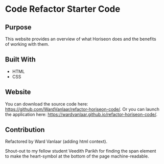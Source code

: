 # Code Refactor Starter Code

## Purpose
This website provides an overview of what Horiseon does and the benefits of working with them.

## Built With
* HTML
* CSS

## Website
You can download the source code here: https://github.com/WardVanlaar/refactor-horiseon-code/.
Or you can launch the application here: https://wardvanlaar.github.io/refactor-horiseon-code/.

## Contribution
Refactored by Ward Vanlaar (adding html context).

Shout-out to my fellow student Veedith Parikh for finding the span element to make the heart-symbol at the bottom of the page machine-readable.
